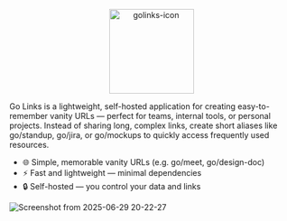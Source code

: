 <p align="center">
  <img src="https://github.com/user-attachments/assets/beffcad9-83c8-43a0-859c-af0eadb22150" alt="golinks-icon" width="150" />
</p>

Go Links is a lightweight, self-hosted application for creating easy-to-remember vanity URLs — perfect for teams, internal tools, or personal projects. 
Instead of sharing long, complex links, create short aliases like go/standup, go/jira, or go/mockups to quickly access frequently used resources.
- 🌐 Simple, memorable vanity URLs (e.g. go/meet, go/design-doc)
- ⚡ Fast and lightweight — minimal dependencies
- 🔒 Self-hosted — you control your data and links

![Screenshot from 2025-06-29 20-22-27](https://github.com/user-attachments/assets/e76a215a-c252-4194-a9ea-3d49d5929145)
